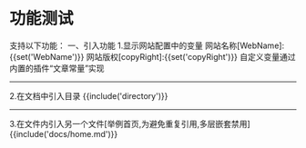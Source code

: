 # 功能测试

支持以下功能：
一、引入功能
1.显示网站配置中的变量
网站名称[WebName]:{{set('WebName')}}
网站版权[copyRight]:{{set('copyRight')}}
自定义变量通过内置的插件“文章常量”实现

------------

2.在文档中引入目录
{{include('directory')}}

------------

3.在文件内引入另一个文件[举例首页,为避免重复引用,多层嵌套禁用]
{{include('docs/home.md')}}

